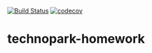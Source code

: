 [![Build Status](https://travis-ci.com/lowsukuku/technopark-homework.svg?branch=implementation)](https://travis-ci.com/lowsukuku/technopark-homework)
[![codecov](https://codecov.io/gh/lowsukuku/technopark-homework/branch/implementation/graph/badge.svg)](https://codecov.io/gh/lowsukuku/technopark-homeworkC)
# technopark-homework
